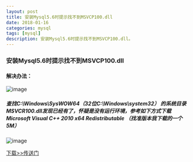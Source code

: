 ```yaml
---
layout: post
title: 安装Mysql5.6时提示找不到MSVCP100.dll
date: 2018-01-16
categories: mysql
tags: [mysql]
description: 安装Mysql5.6时提示找不到MSVCP100.dll。
---
```


### 安装Mysql5.6时提示找不到MSVCP100.dll

#### 解决办法：
![image](https://note.youdao.com/yws/api/personal/file/58C83CFB59934678A1E2F9913298C710?method=download&shareKey=5110364012053df1462122a69f026a78)

##### 查找C:\Windows\SysWOW64（32位C:\Windows\system32） 的系统目录MSVCR100.dll发现已经有了，怀疑是没有运行环境，参考如下方式下载Microsoft Visual C++ 2010 x64 Redistributable （找准版本我下载的一个5M）
![image](https://note.youdao.com/yws/api/personal/file/FC6ADCC945FC4552A32FEFA835F2E56A?method=download&shareKey=730c1df4f7dd66726e1e97970470535e)

[下载>>传送门](http://note.youdao.com/noteshare?id=ebd569434df231c953f91b57d8e2de57&sub=1BCE9570B9F24F528457C5C0BEDDF940)